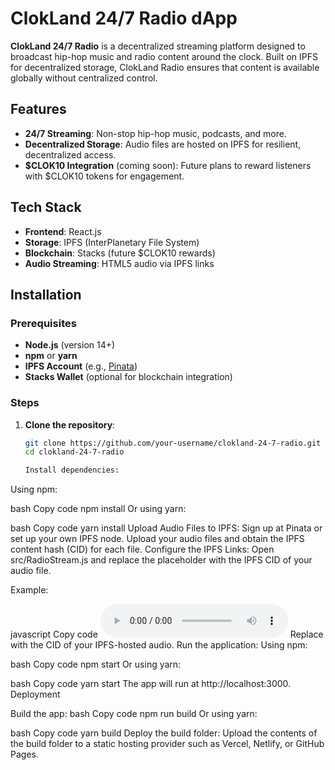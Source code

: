 # ClokLand 24/7 Radio dApp

**ClokLand 24/7 Radio** is a decentralized streaming platform designed to broadcast hip-hop music and radio content around the clock. Built on IPFS for decentralized storage, ClokLand Radio ensures that content is available globally without centralized control.

## Features

- **24/7 Streaming**: Non-stop hip-hop music, podcasts, and more.
- **Decentralized Storage**: Audio files are hosted on IPFS for resilient, decentralized access.
- **$CLOK10 Integration** (coming soon): Future plans to reward listeners with $CLOK10 tokens for engagement.

## Tech Stack

- **Frontend**: React.js
- **Storage**: IPFS (InterPlanetary File System)
- **Blockchain**: Stacks (future $CLOK10 rewards)
- **Audio Streaming**: HTML5 audio via IPFS links

## Installation

### Prerequisites

- **Node.js** (version 14+)
- **npm** or **yarn**
- **IPFS Account** (e.g., [Pinata](https://pinata.cloud/))
- **Stacks Wallet** (optional for blockchain integration)

### Steps

1. **Clone the repository**:

   ```bash
   git clone https://github.com/your-username/clokland-24-7-radio.git
   cd clokland-24-7-radio

   Install dependencies:
Using npm:

bash
Copy code
npm install
Or using yarn:

bash
Copy code
yarn install
Upload Audio Files to IPFS:
Sign up at Pinata or set up your own IPFS node.
Upload your audio files and obtain the IPFS content hash (CID) for each file.
Configure the IPFS Links:
Open src/RadioStream.js and replace the placeholder <your-ipfs-hash> with the IPFS CID of your audio file.

Example:

javascript
Copy code
<audio controls autoPlay loop>
  <source src="https://gateway.pinata.cloud/ipfs/<your-ipfs-hash>" type="audio/mp3" />
  Your browser does not support the audio element.
</audio>
Replace <your-ipfs-hash> with the CID of your IPFS-hosted audio.
Run the application:
Using npm:

bash
Copy code
npm start
Or using yarn:

bash
Copy code
yarn start
The app will run at http://localhost:3000.
Deployment

Build the app:
bash
Copy code
npm run build
Or using yarn:

bash
Copy code
yarn build
Deploy the build folder:
Upload the contents of the build folder to a static hosting provider such as Vercel, Netlify, or GitHub Pages.
